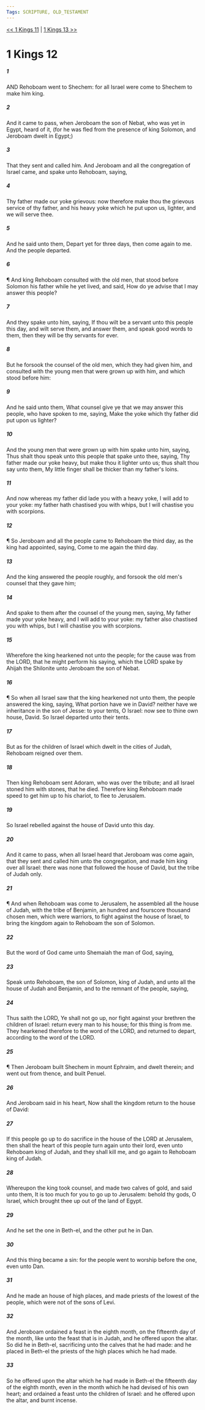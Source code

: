 ```yaml
---
Tags: SCRIPTURE, OLD_TESTAMENT
---
```


[<< 1 Kings 11](OLD_TESTAMENT/11_1_Kings/1_Kings_11.md) | [1 Kings 13 >>](OLD_TESTAMENT/11_1_Kings/1_Kings_13.md)

# 1 Kings 12

##### 1
 AND Rehoboam went to Shechem: for all Israel were come to Shechem to make him king.
##### 2
 And it came to pass, when Jeroboam the son of Nebat, who was yet in Egypt, heard of it, (for he was fled from the presence of king Solomon, and Jeroboam dwelt in Egypt;)
##### 3
 That they sent and called him.  And Jeroboam and all the congregation of Israel came, and spake unto Rehoboam, saying,
##### 4
 Thy father made our yoke grievous: now therefore make thou the grievous service of thy father, and his heavy yoke which he put upon us, lighter, and we will serve thee.
##### 5
 And he said unto them, Depart yet for three days, then come again to me.  And the people departed.
##### 6
 ¶ And king Rehoboam consulted with the old men, that stood before Solomon his father while he yet lived, and said, How do ye advise that I may answer this people?
##### 7
 And they spake unto him, saying, If thou wilt be a servant unto this people this day, and wilt serve them, and answer them, and speak good words to them, then they will be thy servants for ever.
##### 8
 But he forsook the counsel of the old men, which they had given him, and consulted with the young men that were grown up with him, and which stood before him:
##### 9
 And he said unto them, What counsel give ye that we may answer this people, who have spoken to me, saying, Make the yoke which thy father did put upon us lighter?
##### 10
 And the young men that were grown up with him spake unto him, saying, Thus shalt thou speak unto this people that spake unto thee, saying, Thy father made our yoke heavy, but make thou it lighter unto us; thus shalt thou say unto them, My little finger shall be thicker than my father's loins.
##### 11
 And now whereas my father did lade you with a heavy yoke, I will add to your yoke: my father hath chastised you with whips, but I will chastise you with scorpions.
##### 12
 ¶ So Jeroboam and all the people came to Rehoboam the third day, as the king had appointed, saying, Come to me again the third day.
##### 13
 And the king answered the people roughly, and forsook the old men's counsel that they gave him;
##### 14
 And spake to them after the counsel of the young men, saying, My father made your yoke heavy, and I will add to your yoke: my father also chastised you with whips, but I will chastise you with scorpions.
##### 15
 Wherefore the king hearkened not unto the people; for the cause was from the LORD, that he might perform his saying, which the LORD spake by Ahijah the Shilonite unto Jeroboam the son of Nebat.
##### 16
 ¶ So when all Israel saw that the king hearkened not unto them, the people answered the king, saying, What portion have we in David?  neither have we inheritance in the son of Jesse: to your tents, O Israel: now see to thine own house, David.  So Israel departed unto their tents.
##### 17
 But as for the children of Israel which dwelt in the cities of Judah, Rehoboam reigned over them.
##### 18
 Then king Rehoboam sent Adoram, who was over the tribute; and all Israel stoned him with stones, that he died.  Therefore king Rehoboam made speed to get him up to his chariot, to flee to Jerusalem.
##### 19
 So Israel rebelled against the house of David unto this day.
##### 20
 And it came to pass, when all Israel heard that Jeroboam was come again, that they sent and called him unto the congregation, and made him king over all Israel: there was none that followed the house of David, but the tribe of Judah only.
##### 21
 ¶ And when Rehoboam was come to Jerusalem, he assembled all the house of Judah, with the tribe of Benjamin, an hundred and fourscore thousand chosen men, which were warriors, to fight against the house of Israel, to bring the kingdom again to Rehoboam the son of Solomon.
##### 22
 But the word of God came unto Shemaiah the man of God, saying,
##### 23
 Speak unto Rehoboam, the son of Solomon, king of Judah, and unto all the house of Judah and Benjamin, and to the remnant of the people, saying,
##### 24
 Thus saith the LORD, Ye shall not go up, nor fight against your brethren the children of Israel: return every man to his house; for this thing is from me.  They hearkened therefore to the word of the LORD, and returned to depart, according to the word of the LORD.
##### 25
 ¶ Then Jeroboam built Shechem in mount Ephraim, and dwelt therein; and went out from thence, and built Penuel.
##### 26
 And Jeroboam said in his heart, Now shall the kingdom return to the house of David:
##### 27
 If this people go up to do sacrifice in the house of the LORD at Jerusalem, then shall the heart of this people turn again unto their lord, even unto Rehoboam king of Judah, and they shall kill me, and go again to Rehoboam king of Judah.
##### 28
 Whereupon the king took counsel, and made two calves of gold, and said unto them, It is too much for you to go up to Jerusalem: behold thy gods, O Israel, which brought thee up out of the land of Egypt.
##### 29
 And he set the one in Beth-el, and the other put he in Dan.
##### 30
 And this thing became a sin: for the people went to worship before the one, even unto Dan.
##### 31
 And he made an house of high places, and made priests of the lowest of the people, which were not of the sons of Levi.
##### 32
 And Jeroboam ordained a feast in the eighth month, on the fifteenth day of the month, like unto the feast that is in Judah, and he offered upon the altar.  So did he in Beth-el, sacrificing unto the calves that he had made: and he placed in Beth-el the priests of the high places which he had made.
##### 33
 So he offered upon the altar which he had made in Beth-el the fifteenth day of the eighth month, even in the month which he had devised of his own heart; and ordained a feast unto the children of Israel: and he offered upon the altar, and burnt incense.
